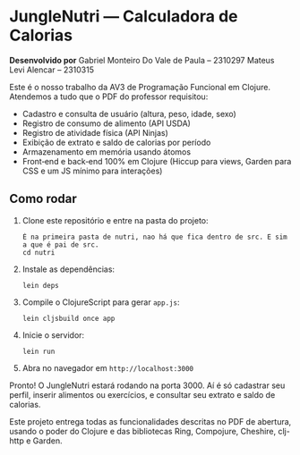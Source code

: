 # JungleNutri — Calculadora de Calorias

**Desenvolvido por**
Gabriel Monteiro Do Vale de Paula – 2310297
Mateus Levi Alencar – 2310315

Este é o nosso trabalho da AV3 de Programação Funcional em Clojure. Atendemos a tudo que o PDF do professor requisitou:

- Cadastro e consulta de usuário (altura, peso, idade, sexo)
- Registro de consumo de alimento (API USDA)
- Registro de atividade física (API Ninjas)
- Exibição de extrato e saldo de calorias por período
- Armazenamento em memória usando átomos
- Front‐end e back‐end 100% em Clojure (Hiccup para views, Garden para CSS e um JS mínimo para interações)

## Como rodar

1. Clone este repositório e entre na pasta do projeto:

   ```
   É na primeira pasta de nutri, nao há que fica dentro de src. E sim a que é pai de src.
   cd nutri
   ```

2. Instale as dependências:

   ```
   lein deps
   ```

3. Compile o ClojureScript para gerar `app.js`:

   ```
   lein cljsbuild once app
   ```

4. Inicie o servidor:

   ```
   lein run
   ```

5. Abra no navegador em `http://localhost:3000`

Pronto! O JungleNutri estará rodando na porta 3000. Aí é só cadastrar seu perfil, inserir alimentos ou exercícios, e consultar seu extrato e saldo de calorias.

Este projeto entrega todas as funcionalidades descritas no PDF de abertura, usando o poder do Clojure e das bibliotecas Ring, Compojure, Cheshire, clj-http e Garden.
